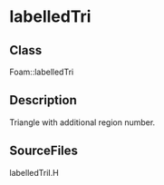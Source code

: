 # labelledTri 
## Class
Foam::labelledTri

## Description
Triangle with additional region number.

## SourceFiles
labelledTriI.H

